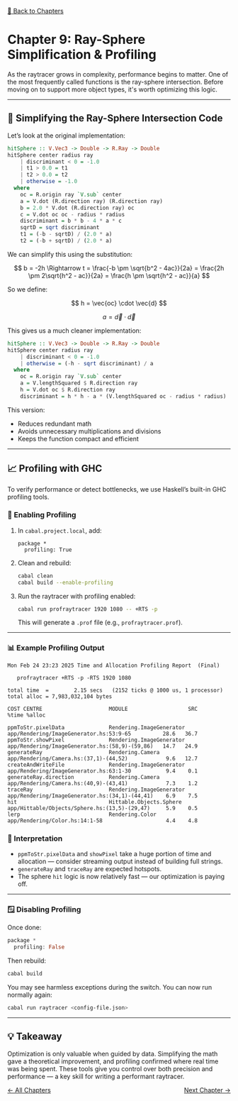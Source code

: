 [🔗 Back to Chapters](/README.md#-chapters)

# Chapter 9: Ray-Sphere Simplification & Profiling

As the raytracer grows in complexity, performance begins to matter. One of the most frequently called functions is the ray-sphere intersection. Before moving on to support more object types, it's worth optimizing this logic.

---

## 🧮 Simplifying the Ray-Sphere Intersection Code

Let’s look at the original implementation:

```haskell
hitSphere :: V.Vec3 -> Double -> R.Ray -> Double
hitSphere center radius ray
    | discriminant < 0 = -1.0
    | t1 > 0.0 = t1
    | t2 > 0.0 = t2
    | otherwise = -1.0
  where
    oc = R.origin ray `V.sub` center
    a = V.dot (R.direction ray) (R.direction ray)
    b = 2.0 * V.dot (R.direction ray) oc
    c = V.dot oc oc - radius * radius
    discriminant = b * b - 4 * a * c
    sqrtD = sqrt discriminant
    t1 = (-b - sqrtD) / (2.0 * a)
    t2 = (-b + sqrtD) / (2.0 * a)
```

We can simplify this using the substitution:

$$
b = -2h
\Rightarrow t = \frac{-b \pm \sqrt{b^2 - 4ac}}{2a}
= \frac{2h \pm 2\sqrt{h^2 - ac}}{2a}
= \frac{h \pm \sqrt{h^2 - ac}}{a}
$$

So we define:

$$ h = \vec{oc} \cdot \vec{d} $$

$$ a = \vec{d} \cdot \vec{d} $$

This gives us a much cleaner implementation:

```haskell
hitSphere :: V.Vec3 -> Double -> R.Ray -> Double
hitSphere center radius ray
    | discriminant < 0 = -1.0
    | otherwise = (-h - sqrt discriminant) / a
  where
    oc = R.origin ray `V.sub` center
    a = V.lengthSquared $ R.direction ray
    h = V.dot oc $ R.direction ray
    discriminant = h * h - a * (V.lengthSquared oc - radius * radius)
```

This version:

- Reduces redundant math
- Avoids unnecessary multiplications and divisions
- Keeps the function compact and efficient

---

## 📈 Profiling with GHC

To verify performance or detect bottlenecks, we use Haskell’s built-in GHC profiling tools.

### 🔧 Enabling Profiling

1. In `cabal.project.local`, add:

   ```
   package *
     profiling: True
   ```

2. Clean and rebuild:

   ```bash
   cabal clean
   cabal build --enable-profiling
   ```

3. Run the raytracer with profiling enabled:

   ```bash
   cabal run profraytracer 1920 1080 -- +RTS -p
   ```

   This will generate a `.prof` file (e.g., `profraytracer.prof`).

---

### 📊 Example Profiling Output

```
Mon Feb 24 23:23 2025 Time and Allocation Profiling Report  (Final)

   profraytracer +RTS -p -RTS 1920 1080

total time  =        2.15 secs   (2152 ticks @ 1000 us, 1 processor)
total alloc = 7,983,032,104 bytes

COST CENTRE                     MODULE                   SRC                                             %time %alloc

ppmToStr.pixelData              Rendering.ImageGenerator app/Rendering/ImageGenerator.hs:53:9-65          28.6   36.7
ppmToStr.showPixel              Rendering.ImageGenerator app/Rendering/ImageGenerator.hs:(58,9)-(59,86)   14.7   24.9
generateRay                     Rendering.Camera         app/Rendering/Camera.hs:(37,1)-(44,52)            9.6   12.7
createAndWriteFile              Rendering.ImageGenerator app/Rendering/ImageGenerator.hs:63:1-30           9.4    0.1
generateRay.direction           Rendering.Camera         app/Rendering/Camera.hs:(40,9)-(43,41)            7.3    1.2
traceRay                        Rendering.ImageGenerator app/Rendering/ImageGenerator.hs:(34,1)-(44,41)    6.9    7.5
hit                             Hittable.Objects.Sphere  app/Hittable/Objects/Sphere.hs:(13,5)-(29,47)     5.9    0.5
lerp                            Rendering.Color          app/Rendering/Color.hs:14:1-58                    4.4    4.8
```

### 📌 Interpretation

- `ppmToStr.pixelData` and `showPixel` take a huge portion of time and allocation — consider streaming output instead of building full strings.
- `generateRay` and `traceRay` are expected hotspots.
- The sphere `hit` logic is now relatively fast — our optimization is paying off.

---

### 🪟 Disabling Profiling

Once done:

```haskell
package *
  profiling: False
```

Then rebuild:

```bash
cabal build
```

You may see harmless exceptions during the switch. You can now run normally again:

```bash
cabal run raytracer <config-file.json>
```

---

## 💡 Takeaway

Optimization is only valuable when guided by data. Simplifying the math gave a theoretical improvement, and profiling confirmed where real time was being spent. These tools give you control over both precision and performance — a key skill for writing a performant raytracer.

<div style="display: flex; justify-content: space-between;">
  <a href="./08_normals_and_perspective.md">← All Chapters</a>
  <a href="./10_hittable_abstraction.md">Next Chapter →</a>
</div>
